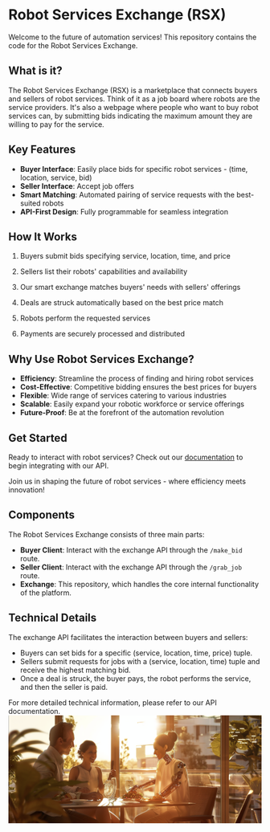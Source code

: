 # Robot Services Exchange (RSX)

Welcome to the future of automation services! This repository contains the code for the Robot Services Exchange.

## What is it?

The Robot Services Exchange (RSX) is a marketplace that connects buyers and sellers of robot services. Think of it as a job board where robots are the service providers. It's also a webpage where people who want to buy robot services can, by submitting bids indicating the maximum amount they are willing to pay for the service. 

## Key Features

- **Buyer Interface**: Easily place bids for specific robot services - (time, location, service, bid)
- **Seller Interface**: Accept job offers
- **Smart Matching**: Automated pairing of service requests with the best-suited robots
- **API-First Design**: Fully programmable for seamless integration

## How It Works

1. Buyers submit bids specifying service, location, time, and price
2. Sellers list their robots' capabilities and availability
3. Our smart exchange matches buyers' needs with sellers' offerings
4. Deals are struck automatically based on the best price match

5. Robots perform the requested services
6. Payments are securely processed and distributed

## Why Use Robot Services Exchange?

- **Efficiency**: Streamline the process of finding and hiring robot services
- **Cost-Effective**: Competitive bidding ensures the best prices for buyers
- **Flexible**: Wide range of services catering to various industries
- **Scalable**: Easily expand your robotic workforce or service offerings
- **Future-Proof**: Be at the forefront of the automation revolution

## Get Started

Ready to interact with robot services? Check out our [documentation](index.html) to begin integrating with our API.

Join us in shaping the future of robot services - where efficiency meets innovation!

## Components

The Robot Services Exchange consists of three main parts:

- **Buyer Client**: Interact with the exchange API through the `/make_bid` route. 
- **Seller Client**: Interact with the exchange API through the `/grab_job` route.
- **Exchange**: This repository, which handles the core internal functionality of the platform.

## Technical Details

The exchange API facilitates the interaction between buyers and sellers:

- Buyers can set bids for a specific (service, location, time, price) tuple.
- Sellers submit requests for jobs with a (service, location, time) tuple and receive the highest matching bid.
- Once a deal is struck, the buyer pays, the robot performs the service, and then the seller is paid.

For more detailed technical information, please refer to our API documentation.
![Description](images/weird.png)

